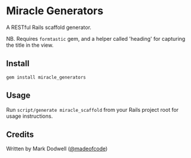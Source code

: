 # Miracle Generators

A RESTful Rails scaffold generator. 

NB. Requires `formtastic` gem, and a helper called 'heading' for capturing the title in the view.

## Install

    gem install miracle_generators

## Usage

Run `script/generate miracle_scaffold` from your Rails project root for usage instructions.

## Credits

Written by Mark Dodwell ([@madeofcode](http://twitter.com/madeofcode))
